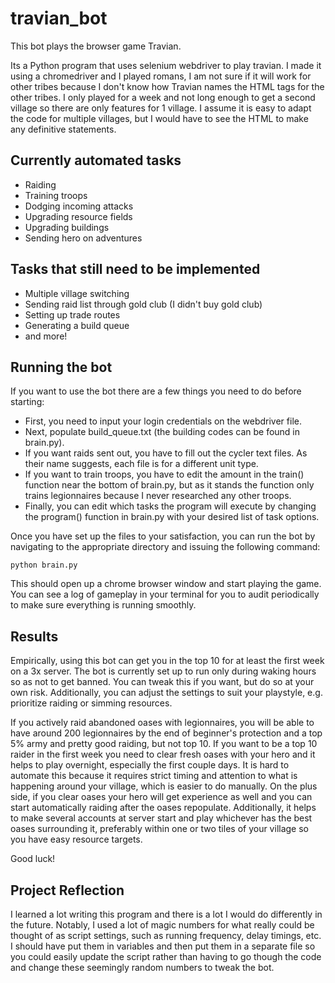 # travian_bot

This bot plays the browser game Travian.

Its a Python program that uses selenium webdriver to play travian. I made it using a chromedriver and I played romans, I am not sure if it will work for other tribes because I don't know how Travian names the HTML tags for the other tribes. I only played for a week and not long enough to get a second village so there are only features for 1 village. I assume it is easy to adapt the code for multiple villages, but I would have to see the HTML to make any definitive statements.

## Currently automated tasks

- Raiding
- Training troops
- Dodging incoming attacks
- Upgrading resource fields
- Upgrading buildings
- Sending hero on adventures

## Tasks that still need to be implemented

- Multiple village switching
- Sending raid list through gold club (I didn't buy gold club)
- Setting up trade routes
- Generating a build queue
- and more!

## Running the bot

If you want to use the bot there are a few things you need to do before starting:

- First, you need to input your login credentials on the webdriver file.
- Next, populate build_queue.txt (the building codes can be found in brain.py).
- If you want raids sent out, you have to fill out the cycler text files. As their name suggests, each file is for a different unit type.
- If you want to train troops, you have to edit the amount in the train() function near the bottom of brain.py, but as it stands the function only trains legionnaires because I never researched any other troops.
- Finally, you can edit which tasks the program will execute by changing the program() function in brain.py with your desired list of task options.

Once you have set up the files to your satisfaction, you can run the bot by navigating to the appropriate directory and issuing the following command:

```python brain.py```

This should open up a chrome browser window and start playing the game. You can see a log of gameplay in your terminal for you to audit periodically to make sure everything is running smoothly.

## Results

Empirically, using this bot can get you in the top 10 for at least the first week on a 3x server. The bot is currently set up to run only during waking hours so as not to get banned. You can tweak this if you want, but do so at your own risk. Additionally, you can adjust the settings to suit your playstyle, e.g. prioritize raiding or simming resources.

If you actively raid abandoned oases with legionnaires, you will be able to have around 200 legionnaires by the end of beginner's protection and a top 5% army and pretty good raiding, but not top 10. If you want to be a top 10 raider in the first week you need to clear fresh oases with your hero and it helps to play overnight, especially the first couple days. It is hard to automate this because it requires strict timing and attention to what is happening around your village, which is easier to do manually. On the plus side, if you clear oases your hero will get experience as well and you can start automatically raiding after the oases repopulate. Additionally, it helps to make several accounts at server start and play whichever has the best oases surrounding it, preferably within one or two tiles of your village so you have easy resource targets.

Good luck!

## Project Reflection

I learned a lot writing this program and there is a lot I would do differently in the future. Notably, I used a lot of magic numbers for what really could be thought of as script settings, such as running frequency, delay timings, etc. I should have put them in variables and then put them in a separate file so you could easily update the script rather than having to go though the code and change these seemingly random numbers to tweak the bot.

